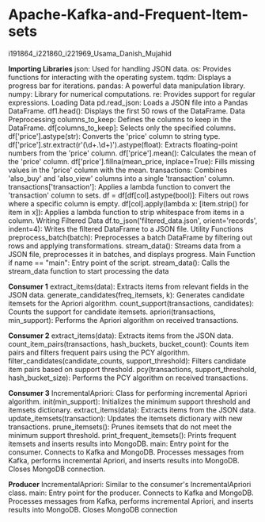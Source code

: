 # Apache-Kafka-and-Frequent-Item-sets
i191864_i221860_i221969_Usama_Danish_Mujahid

**Importing Libraries**
json: Used for handling JSON data.
os: Provides functions for interacting with the operating system.
tqdm: Displays a progress bar for iterations.
pandas: A powerful data manipulation library.
numpy: Library for numerical computations.
re: Provides support for regular expressions.
Loading Data
pd.read_json: Loads a JSON file into a Pandas DataFrame.
df1.head(): Displays the first 50 rows of the DataFrame.
Data Preprocessing
columns_to_keep: Defines the columns to keep in the DataFrame.
df[columns_to_keep]: Selects only the specified columns.
df['price'].astype(str): Converts the 'price' column to string type.
df['price'].str.extract(r'(\d+.\d+)').astype(float): Extracts floating-point numbers from the 'price' column.
df['price'].mean(): Calculates the mean of the 'price' column.
df['price'].fillna(mean_price, inplace=True): Fills missing values in the 'price' column with the mean.
transactions: Combines 'also_buy' and 'also_view' columns into a single 'transaction' column.
transactions['transaction']: Applies a lambda function to convert the 'transaction' column to sets.
df = df[df[col].astype(bool)]: Filters out rows where a specific column is empty.
df[col].apply(lambda x: [item.strip() for item in x]): Applies a lambda function to strip whitespace from items in a column.
Writing Filtered Data
df.to_json('filtered_data.json', orient='records', indent=4): Writes the filtered DataFrame to a JSON file.
Utility Functions
preprocess_batch(batch): Preprocesses a batch DataFrame by filtering out rows and applying transformations.
stream_data(): Streams data from a JSON file, preprocesses it in batches, and displays progress.
Main Function
if name == "main": Entry point of the script.
stream_data(): Calls the stream_data function to start processing the data

**Consumer 1**
extract_items(data): Extracts items from relevant fields in the JSON data.
generate_candidates(freq_itemsets, k): Generates candidate itemsets for the Apriori algorithm.
count_support(transactions, candidates): Counts the support for candidate itemsets.
apriori(transactions, min_support): Performs the Apriori algorithm on received transactions.

**Consumer 2**
extract_items(data): Extracts items from the JSON data.
count_item_pairs(transactions, hash_buckets, bucket_count): Counts item pairs and filters frequent pairs using the PCY algorithm.
filter_candidates(candidate_counts, support_threshold): Filters candidate item pairs based on support threshold.
pcy(transactions, support_threshold, hash_bucket_size): Performs the PCY algorithm on received transactions.

**Consumer 3**
IncrementalApriori: Class for performing incremental Apriori algorithm.
init(min_support): Initializes the minimum support threshold and itemsets dictionary.
extract_items(data): Extracts items from the JSON data.
update_itemsets(transaction): Updates the itemsets dictionary with new transactions.
prune_itemsets(): Prunes itemsets that do not meet the minimum support threshold.
print_frequent_itemsets(): Prints frequent itemsets and inserts results into MongoDB.
main: Entry point for the consumer.
Connects to Kafka and MongoDB.
Processes messages from Kafka, performs incremental Apriori, and inserts results into MongoDB.
Closes MongoDB connection.

**Producer**
IncrementalApriori: Similar to the consumer's IncrementalApriori class.
main: Entry point for the producer.
Connects to Kafka and MongoDB.
Processes messages from Kafka, performs incremental Apriori, and inserts results into MongoDB.
Closes MongoDB connection
